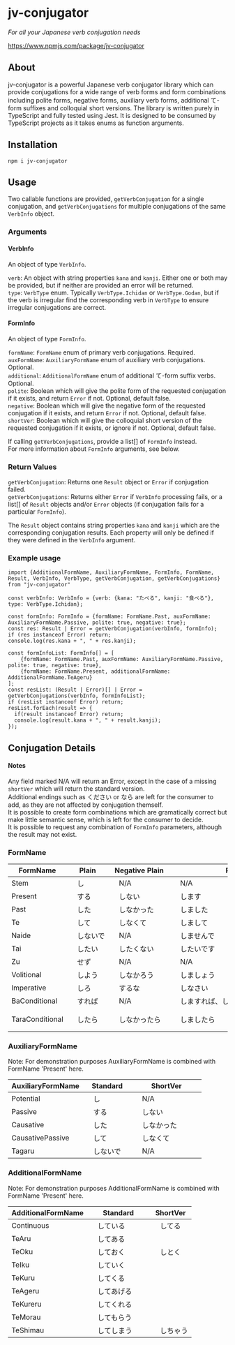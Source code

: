 # jv-conjugator
*For all your Japanese verb conjugation needs*

https://www.npmjs.com/package/jv-conjugator

## About
jv-conjugator is a powerful Japanese verb conjugator library which can provide conjugations for a wide range of verb forms and form combinations including polite forms, negative forms, auxiliary verb forms, additional て-form suffixes and colloquial short versions. The library is written purely in TypeScript and fully tested using Jest. It is designed to be consumed by TypeScript projects as it takes enums as function arguments.

## Installation
`npm i jv-conjugator`

## Usage
Two callable functions are provided, `getVerbConjugation` for a single conjugation, and `getVerbConjugations` for multiple conjugations of the same `VerbInfo` object.

### Arguments
#### VerbInfo
An object of type `VerbInfo`.

`verb`: An object with string properties `kana` and `kanji`. Either one or both may be provided, but if neither are provided an error will be returned.\
`type`: `VerbType` enum. Typically `VerbType.Ichidan` or `VerbType.Godan`, but if the verb is irregular find the corresponding verb in `VerbType` to ensure irregular conjugations are correct.
#### FormInfo
An object of type `FormInfo`.

`formName`: `FormName` enum of primary verb conjugations. Required.\
`auxFormName`: `AuxiliaryFormName` enum of auxiliary verb conjugations. Optional.\
`additional`: `AdditionalFormName` enum of additional て-form suffix verbs. Optional.\
`polite`: Boolean which will give the polite form of the requested conjugation if it exists, and return `Error` if not. Optional, default false.\
`negative`: Boolean which will give the negative form of the requested conjugation if it exists, and return `Error` if not. Optional, default false.\
`shortVer`: Boolean which will give the colloquial short version of the requested conjugation if it exists, or ignore if not. Optional, default false.

If calling `getVerbConjugations`, provide a list[] of `FormInfo` instead.\
For more information about `FormInfo` arguments, see below.

### Return Values
`getVerbConjugation`: Returns one `Result` object or `Error` if conjugation failed.\
`getVerbConjugations`: Returns either `Error` if `VerbInfo` processing fails, or a list[] of `Result` objects and/or `Error` objects (if conjugation fails for a particular `FormInfo`).

The `Result` object contains string properties `kana` and `kanji` which are the corresponding conjugation results. Each property will only be defined if they were defined in the `VerbInfo` argument.

### Example usage
```
import {AdditionalFormName, AuxiliaryFormName, FormInfo, FormName, Result, VerbInfo, VerbType, getVerbConjugation, getVerbConjugations} from "jv-conjugator"

const verbInfo: VerbInfo = {verb: {kana: "たべる", kanji: "食べる"}, type: VerbType.Ichidan};

const formInfo: FormInfo = {formName: FormName.Past, auxFormName: AuxiliaryFormName.Passive, polite: true, negative: true};
const res: Result | Error = getVerbConjugation(verbInfo, formInfo);
if (res instanceof Error) return;
console.log(res.kana + ", " + res.kanji);

const formInfoList: FormInfo[] = [
    {formName: FormName.Past, auxFormName: AuxiliaryFormName.Passive, polite: true, negative: true},
    {formName: FormName.Present, additionalFormName: AdditionalFormName.TeAgeru}
];
const resList: (Result | Error)[] | Error = getVerbConjugations(verbInfo, formInfoList);
if (resList instanceof Error) return;
resList.forEach(result => {
  if(result instanceof Error) return;
  console.log(result.kana + ", " + result.kanji);
});
```

## Conjugation Details
#### Notes
Any field marked N/A will return an Error, except in the case of a missing `shortVer` which will return the standard version.\
Additional endings such as ください or なら are left for the consumer to add, as they are not affected by conjugation themself.\
It is possible to create form combinations which are gramatically correct but make little semantic sense, which is left for the consumer to decide.\
It is possible to request any combination of `FormInfo` parameters, although the result may not exist.

### FormName

| FormName       | Plain     | Negative Plain | Polite                           | Negative Polite |
| ---------------| ----------| ---------------|----------------------------------|-----------------|
| Stem           |　し　　　　|　N/A　　　　　　|　N/A　　　　　　　　　　　　　　　　|　N/A　　　　　　　|
| Present        |　する　　　|　しない　　　　　|　します　　　　　　　　　　　　　　　|　しません　　　　|
| Past           |　した　　　|　しなかった　　　|　しました　　　　　　　　　　　　　　|　しませんでした　|
| Te             |　して　　　|　しなくて　　　　|　しまして　　　　　　　　　　　　　　|　しませんで　　　|
| Naide          |　しないで　|　N/A　　　　　　|　しませんで　　　　　　　　　　　　　|　N/A　　　　　　　|
| Tai            |　したい　　|　したくない　　　|　したいです　　　　　　　　　　　　　|　したくないです　|
| Zu             |　せず　　　|　N/A           |　N/A　　　　　　　　　　　　　　　　|　N/A　　　　　　　|
| Volitional     |　しよう　　|　しなかろう　　　|　しましょう　　　　　　　　　　　　　|　N/A　　　　　　|
| Imperative     |　しろ　　　|　するな　　　　　|　しなさい　　　　　　　　　　　　　　|　N/A　　　　　　|
| BaConditional  |　すれば　　|　N/A　         |　しますれば、しませば (shortVer)　　|　N/A　　　　　　　|
| TaraConditional|　したら　　|　しなかったら　　|　しましたら　　　　　　　　　　　　　|　しませんでしたら|

### AuxiliaryFormName
Note: For demonstration purposes AuxiliaryFormName is combined with FormName 'Present' here.

| AuxiliaryFormName  | Standard  | ShortVer       | 
| -------------------| ----------| ---------------|
| Potential         |　し　　　　|　N/A　　　　　　|
| Passive             |　する　　　|　しない　　　　　|　
| Causative              |　した　　　|　しなかった　　　|
| CausativePassive              |　して　　　|　しなくて　　　　|
| Tagaru             |　しないで　|　N/A　　　　　　|

### AdditionalFormName
Note: For demonstration purposes AdditionalFormName is combined with FormName 'Present' here.

| AdditionalFormName | Standard     | ShortVer | 
| -------------------| -------------| ---------|
| Continuous         |　している　　　|　してる　|
| TeAru              |　してある　　　|　　　　　|　
| TeOku              |　しておく　　　|　しとく　|
| TeIku              |　していく　　　|　　　　　|
| TeKuru             |　してくる　　　|　　　　　|
| TeAgeru            |　してあげる　　|　　　　　|
| TeKureru           |　してくれる　　|　       |
| TeMorau            |　してもらう　　|　　　　　|
| TeShimau           |　してしまう　　|　しちゃう|












